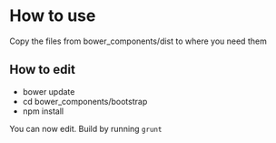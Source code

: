 # How to use

Copy the files from bower_components/dist to where you need them

## How to edit

- bower update
- cd bower_components/bootstrap
- npm install

You can now edit. Build by running `grunt`